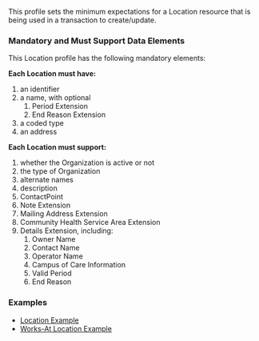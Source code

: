 
This profile sets the minimum expectations for a Location resource that is being used in a transaction to create/update.

### Mandatory and Must Support Data Elements

This Location profile has the following mandatory elements:

**Each Location must have:**

1. an identifier
2. a name, with optional
	1.  Period Extension
	2.  End Reason Extension
3. a coded type
4. an address

**Each Location must support:**

1.  whether the Organization is active or not
2.  the type of Organization
3.  alternate names
4.  description
5.  ContactPoint
6.  Note Extension
7.  Mailing Address Extension
8.  Community Health Service Area Extension
9.  Details Extension, including:
	1.  Owner Name
	2.  Contact Name
	3.  Operator Name
	4.  Campus of Care Information
	5.  Valid Period
	6.  End Reason


### Examples

- [Location Example](Location-Example-AddOrganization-Location.html)
- [Works-At Location Example](Location-Example-AddPractitioner-WorkLocation.html)
